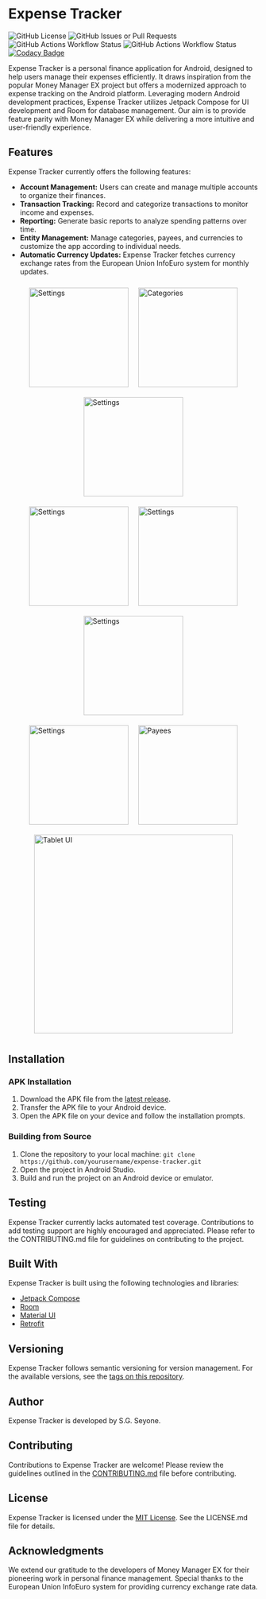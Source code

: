 # Expense Tracker

![GitHub License](https://img.shields.io/github/license/seyone22/Expense_Tracker)
![GitHub Issues or Pull Requests](https://img.shields.io/github/issues/seyone22/Expense_Tracker)
![GitHub Actions Workflow Status](https://img.shields.io/github/actions/workflow/status/seyone22/Expense_Tracker/dev_pr_build_test.yml?label=build%3A%20Dev)
![GitHub Actions Workflow Status](https://img.shields.io/github/actions/workflow/status/seyone22/Expense_Tracker/build_and_release_signed_apk.yml?label=Release)
[![Codacy Badge](https://app.codacy.com/project/badge/Grade/eb10603b1a9b4a9483c099a5767da56d)](https://app.codacy.com/gh/seyone22/Expense_Tracker/dashboard?utm_source=gh&utm_medium=referral&utm_content=&utm_campaign=Badge_grade)

Expense Tracker is a personal finance application for Android, designed to help users manage their
expenses efficiently. It draws inspiration from the popular Money Manager EX project but offers a
modernized approach to expense tracking on the Android platform. Leveraging modern Android
development practices, Expense Tracker utilizes Jetpack Compose for UI development and Room for
database management. Our aim is to provide feature parity with Money Manager EX while delivering a
more intuitive and user-friendly experience.

## Features

Expense Tracker currently offers the following features:

- **Account Management:** Users can create and manage multiple accounts to organize their finances.
- **Transaction Tracking:** Record and categorize transactions to monitor income and expenses.
- **Reporting:** Generate basic reports to analyze spending patterns over time.
- **Entity Management:** Manage categories, payees, and currencies to customize the app according to
  individual needs.
- **Automatic Currency Updates:** Expense Tracker fetches currency exchange rates from the European
  Union InfoEuro system for monthly updates.

<div style="display: flex; flex-wrap: wrap; justify-content: center;">
    <img src="assets/Screenshot_settings.png" alt="Settings" width="200" style="margin: 10px;">
    <img src="assets/Screenshot_entities.png" alt="Categories" width="200" style="margin: 10px;">
    <img src="assets/Screenshot_accounts.png" alt="Settings" width="200" style="margin: 10px;"> 
</div>
<div style="display: flex; flex-wrap: wrap; justify-content: center;">
    <img src="assets/Screenshot_transactions.png" alt="Settings" width="200" style="margin: 10px;">
    <img src="assets/Screenshot_home.png" alt="Settings" width="200" style="margin: 10px;">
    <img src="assets/Screenshot_transactions.png" alt="Settings" width="200" style="margin: 10px;">
</div>
<div style="display: flex; flex-wrap: wrap; justify-content: center;">
    <img src="assets/Screenshot_reports.png" alt="Settings" width="200" style="margin: 10px;">
    <img src="assets/Screenshot_20240212_120830.png" alt="Payees" width="200" style="margin: 10px;">
</div>
<div style="display: flex; flex-wrap: wrap; justify-content: center;">
    <img src="assets/tablet_ui.png" alt="Tablet UI" width="400" style="margin: 10px;">
</div>

## Installation

### APK Installation

1. Download the APK file from
   the [latest release](https://github.com/seyone22/Expense_Tracker/releases/tag/v0.1.2-alpha).
2. Transfer the APK file to your Android device.
3. Open the APK file on your device and follow the installation prompts.

### Building from Source

1. Clone the repository to your local machine:
   ```git clone https://github.com/yourusername/expense-tracker.git```
2. Open the project in Android Studio.
3. Build and run the project on an Android device or emulator.

## Testing

Expense Tracker currently lacks automated test coverage. Contributions to add testing support are
highly encouraged and appreciated. Please refer to the CONTRIBUTING.md file for guidelines on
contributing to the project.

## Built With

Expense Tracker is built using the following technologies and libraries:

- [Jetpack Compose](https://developer.android.com/jetpack/compose)
- [Room](https://developer.android.com/jetpack/androidx/releases/room)
- [Material UI](https://material.io/components)
- [Retrofit](https://square.github.io/retrofit/)

## Versioning

Expense Tracker follows semantic versioning for version management. For the available versions, see
the [tags on this repository](https://github.com/seyone22/expense_tracker/tags).

## Author

Expense Tracker is developed by S.G. Seyone.

## Contributing

Contributions to Expense Tracker are welcome! Please review the guidelines outlined in
the [CONTRIBUTING.md](CONTRIBUTING.md) file before contributing.

## License

Expense Tracker is licensed under the [MIT License](LICENSE.md). See the LICENSE.md file for
details.

## Acknowledgments

We extend our gratitude to the developers of Money Manager EX for their pioneering work in personal
finance management. Special thanks to the European Union InfoEuro system for providing currency
exchange rate data.
